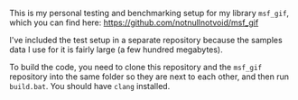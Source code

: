 This is my personal testing and benchmarking setup for my library `msf_gif`, which you can find here: https://github.com/notnullnotvoid/msf_gif

I've included the test setup in a separate repository because the samples data I use for it is fairly large (a few hundred megabytes).

To build the code, you need to clone this repository and the `msf_gif` repository into the same folder so they are next to each other, and then run `build.bat`. You should have `clang` installed.
